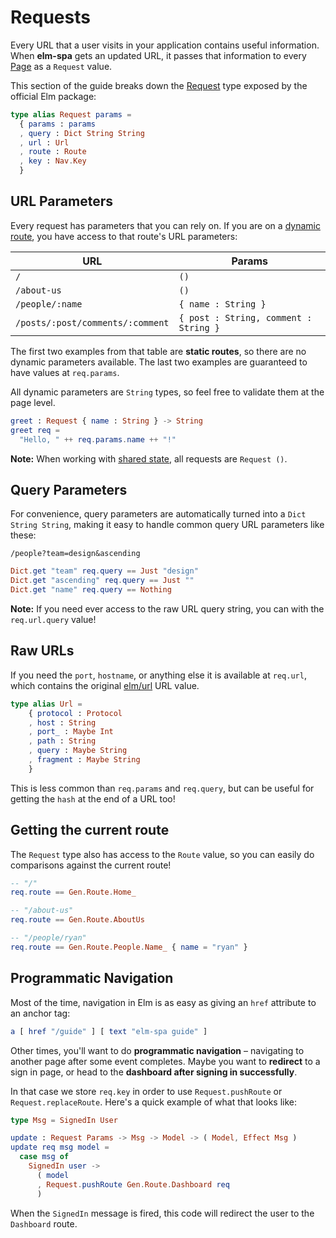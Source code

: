 # Requests

Every URL that a user visits in your application contains useful information. When __elm-spa__ gets an updated URL, it passes that information to every [Page](/guide/pages) as a `Request` value.


This section of the guide breaks down the [Request](https://package.elm-lang.org/packages/ryannhg/elm-spa/latest/ElmSpa-Request) type exposed by the official Elm package:

```elm
type alias Request params =
  { params : params
  , query : Dict String String
  , url : Url
  , route : Route
  , key : Nav.Key
  }
```

## URL Parameters

Every request has parameters that you can rely on. If you are on a [dynamic route](/guide/routing#dynamic-routes), you have access to that route's URL parameters:

URL | Params
 --- | ---
`/` | `()`
`/about-us` | `()`
`/people/:name` | `{ name : String }`
`/posts/:post/comments/:comment` | `{ post : String, comment : String }`

The first two examples from that table are __static routes__, so there are no dynamic parameters available. The last two examples are guaranteed to have values at `req.params`.

All dynamic parameters are `String` types, so feel free to validate them at the page level.

```elm
greet : Request { name : String } -> String
greet req =
  "Hello, " ++ req.params.name ++ "!"
```

__Note:__ When working with [shared state](/guide/shared-state), all requests are `Request ()`.

## Query Parameters

For convenience, query parameters are automatically turned into a `Dict String String`, making it easy to handle common query URL parameters like these:

```
/people?team=design&ascending
```

```elm
Dict.get "team" req.query == Just "design"
Dict.get "ascending" req.query == Just ""
Dict.get "name" req.query == Nothing
```

__Note:__ If you need ever access to the raw URL query string, you can with the `req.url.query` value!

## Raw URLs

If you need the `port`, `hostname`, or anything else it is available at `req.url`, which contains the original [elm/url](https://package.elm-lang.org/packages/elm/url/latest/Url) URL value.

```elm
type alias Url =
    { protocol : Protocol
    , host : String
    , port_ : Maybe Int
    , path : String
    , query : Maybe String
    , fragment : Maybe String
    }
```

This is less common than `req.params` and `req.query`, but can be useful for getting the `hash` at the end of a URL too!

## Getting the current route

The `Request` type also has access to the `Route` value, so you can easily do comparisons against the current route!

```elm
-- "/"
req.route == Gen.Route.Home_

-- "/about-us"
req.route == Gen.Route.AboutUs

-- "/people/ryan"
req.route == Gen.Route.People.Name_ { name = "ryan" }
```

## Programmatic Navigation

Most of the time, navigation in Elm is as easy as giving an `href` attribute to an anchor tag:

```elm
a [ href "/guide" ] [ text "elm-spa guide" ]
```

Other times, you'll want to do __programmatic navigation__ – navigating to another page after some event completes. Maybe you want to __redirect__ to a sign in page, or head to the __dashboard after signing in successfully__.

In that case we store `req.key` in order to use `Request.pushRoute` or `Request.replaceRoute`. Here's a quick example of what that looks like:

```elm
type Msg = SignedIn User

update : Request Params -> Msg -> Model -> ( Model, Effect Msg )
update req msg model =
  case msg of
    SignedIn user ->
      ( model
      , Request.pushRoute Gen.Route.Dashboard req
      )
```

When the `SignedIn` message is fired, this code will redirect the user to the `Dashboard` route.